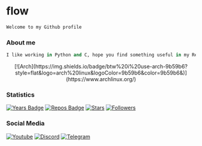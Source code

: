 # flow

```python
Welcome to my Github profile
```

### About me
```python
I like working in Python and C, hope you find something useful in my Repos
```
<p align="center">
  [![Arch](https://img.shields.io/badge/btw%20i%20use-arch-9b59b6?style=flat&logo=arch%20linux&logoColor=9b59b6&color=9b59b6&)](https://www.archlinux.org/)
</p>

### Statistics
[![Years Badge](https://badges.pufler.dev/visits/flowitoo/flowitoo?style=for-the-badge&logo=elixir&logoColor=9b59b6&color=9b59b6&label=profile+visits)](https://github.com/flowitoo)
[![Repos Badge](https://badges.pufler.dev/repos/flowitoo?style=for-the-badge&logo=elixir&logoColor=9b59b6&color=9b59b6)](https://github.com/flowitoo)
[![Stars](https://img.shields.io/github/stars/flowitoo?color=9b59b6&logo=elixir&logoColor=9b59b6&style=for-the-badge)](https://github.com/flowitoo)
[![Followers](https://img.shields.io/github/followers/flowitoo?color=9b59b6&logo=elixir&logoColor=9b59b6&style=for-the-badge)](https://github.com/flowitoo)
### Social Media

[![Youtube](https://img.shields.io/youtube/channel/subscribers/UCZBux-PKRgsdcld3GR7UYJg?color=9b59b6&label=Youtube&logo=youtube&logoColor=9b59b6&style=for-the-badge)](https://www.youtube.com/channel/UCZBux-PKRgsdcld3GR7UYJg)
[![Discord](https://img.shields.io/badge/Discord-flow%238040-9b59b6?style=for-the-badge&logo=discord&color=9b59b6&logoColor=9b59b6)](https://github.com/flowitoo)
[![Telegram](https://img.shields.io/badge/Telegram-@flooow1337-9b59b6?style=for-the-badge&logo=telegram&color=9b59b6&logoColor=9b59b6)](https://t.me/flooow1337)
